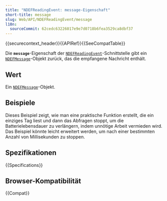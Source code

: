 ```yaml
---
title: "NDEFReadingEvent: message-Eigenschaft"
short-title: message
slug: Web/API/NDEFReadingEvent/message
l10n:
  sourceCommit: 62cedc63226017e9e7d0718b6fea3529ca8dbf37
---
```


{{securecontext_header}}{{APIRef}}{{SeeCompatTable}}

Die **`message`**-Eigenschaft der [`NDEFReadingEvent`](/de/docs/Web/API/NDEFReadingEvent)-Schnittstelle gibt ein [`NDEFMessage`](/de/docs/Web/API/NDEFMessage)-Objekt zurück, das die empfangene Nachricht enthält.

## Wert

Ein [`NDEFMessage`](/de/docs/Web/API/NDEFMessage)-Objekt.

## Beispiele

Dieses Beispiel zeigt, wie man eine praktische Funktion erstellt, die ein einziges Tag liest und dann das Abfragen stoppt, um die Batterielebensdauer zu verlängern, indem unnötige Arbeit vermieden wird. Das Beispiel könnte leicht erweitert werden, um nach einer bestimmten Anzahl von Millisekunden zu stoppen.

## Spezifikationen

{{Specifications}}

## Browser-Kompatibilität

{{Compat}}
